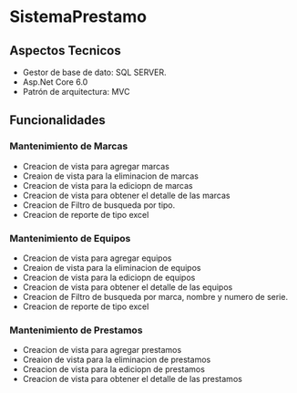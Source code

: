 # SistemaPrestamo

## Aspectos Tecnicos
- Gestor de base de dato: SQL SERVER.
- Asp.Net Core 6.0
- Patrón de arquitectura: MVC 

## Funcionalidades

### Mantenimiento de Marcas
- Creacion de vista para agregar marcas
- Creaion de vista para la eliminacion de marcas
- Creacion de vista para la ediciopn de marcas
- Creacion de vista para obtener el detalle de las marcas
- Creacion de Filtro de busqueda por tipo.
- Creacion de reporte de tipo excel

### Mantenimiento de Equipos
- Creacion de vista para agregar equipos
- Creaion de vista para la eliminacion de equipos
- Creacion de vista para la ediciopn de equipos
- Creacion de vista para obtener el detalle de las equipos
- Creacion de Filtro de busqueda por marca, nombre y numero de serie.
- Creacion de reporte de tipo excel

### Mantenimiento de Prestamos
- Creacion de vista para agregar prestamos
- Creaion de vista para la eliminacion de prestamos
- Creacion de vista para la ediciopn de prestamos
- Creacion de vista para obtener el detalle de las prestamos
